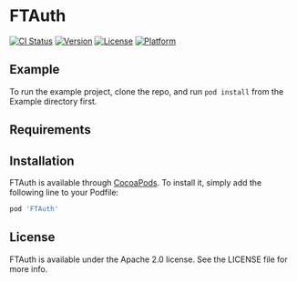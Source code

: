 # FTAuth

[![CI Status](https://img.shields.io/travis/24740863/FTAuth.svg?style=flat)](https://travis-ci.org/24740863/FTAuth)
[![Version](https://img.shields.io/cocoapods/v/FTAuth.svg?style=flat)](https://cocoapods.org/pods/FTAuth)
[![License](https://img.shields.io/cocoapods/l/FTAuth.svg?style=flat)](https://cocoapods.org/pods/FTAuth)
[![Platform](https://img.shields.io/cocoapods/p/FTAuth.svg?style=flat)](https://cocoapods.org/pods/FTAuth)

## Example

To run the example project, clone the repo, and run `pod install` from the Example directory first.

## Requirements

## Installation

FTAuth is available through [CocoaPods](https://cocoapods.org). To install
it, simply add the following line to your Podfile:

```ruby
pod 'FTAuth'
```

## License

FTAuth is available under the Apache 2.0 license. See the LICENSE file for more info.
